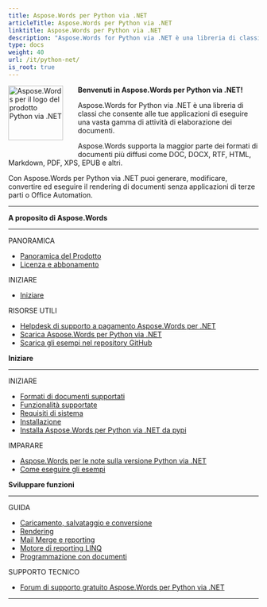 ```yaml
---
title: Aspose.Words per Python via .NET
articleTitle: Aspose.Words per Python via .NET
linktitle: Aspose.Words per Python via .NET
description: "Aspose.Words for Python via .NET è una libreria di classi che consente alle tue applicazioni di eseguire una vasta gamma di attività di elaborazione dei documenti: generare, modificare, convertire ed eseguire il rendering di documenti."
type: docs
weight: 40
url: /it/python-net/
is_root: true
---
```


<img src="/words/python-net/home_1" alt="Aspose.Words per il logo del prodotto Python via .NET" align="left" style="width:110px; margin: 0 30px 30px 0"/>

**Benvenuti in Aspose.Words per Python via .NET!**

Aspose.Words for Python via .NET è una libreria di classi che consente alle tue applicazioni di eseguire una vasta gamma di attività di elaborazione dei documenti.

Aspose.Words supporta la maggior parte dei formati di documenti più diffusi come DOC, DOCX, RTF, HTML, Markdown, PDF, XPS, EPUB e altri.

Con Aspose.Words per Python via .NET puoi generare, modificare, convertire ed eseguire il rendering di documenti senza applicazioni di terze parti o Office Automation.

------

<div class="row">
		<div class="col-md-4">
				<p><b>A proposito di Aspose.Words</b></p>
						<hr><p>PANORAMICA</p></hr>
						<ul>
								<li><a href="/words/it/python-net/product-overview/">Panoramica del Prodotto</a></li>
								<li><a href="/words/it/python-net/licensing/">Licenza e abbonamento</a></li>
						</ul>
						<p>INIZIARE</p>
						<ul>
								<li><a href="/words/it/python-net/getting-started/">Iniziare</a></li>
						</ul>
						<p>RISORSE UTILI</p>
						<ul>
								<li><a href="https://helpdesk.aspose.com/">Helpdesk di supporto a pagamento Aspose.Words per .NET</a></li>
								<li><a href="https://releases.aspose.com/words/python">Scarica Aspose.Words per Python via .NET</a></li>
								<li><a href="https://github.com/aspose-words/Aspose.Words-for-Python-via-.NET">Scarica gli esempi nel repository GitHub</a></li>
						</ul>
		</div>
		<div class="col-md-4">
				<p><b>Iniziare</b></p>
						<hr><p>INIZIARE</p></hr>
						<ul>
								<li><a href="/words/it/python-net/supported-document-formats/">Formati di documenti supportati</a></li>
								<li><a href="/words/it/python-net/features/">Funzionalità supportate</a></li>
								<li><a href="/words/it/python-net/system-requirements/">Requisiti di sistema</a></li>
								<li><a href="/words/it/python-net/installation/">Installazione</a></li>
								<li><a href="https://pypi.org/project/aspose-words/">Installa Aspose.Words per Python via .NET da pypi</a></li>
						</ul>
						<p>IMPARARE</p>
						<ul>
			  				<li><a href="https://releases.aspose.com/words/python/release-notes/">Aspose.Words per le note sulla versione Python via .NET</a></li>
							<li><a href="/words/it/python-net/how-to-run-the-examples/">Come eseguire gli esempi</a></li>
						</ul>
		</div>
		<div class="col-md-4">
				<p><b>Sviluppare funzioni</b></p>
						<hr><p>GUIDA</p></hr>
						<ul>
								<li><a href="/words/it/python-net/loading-saving-and-converting/">Caricamento, salvataggio e conversione</a></li>
								<li><a href="/words/it/python-net/rendering/">Rendering</a></li>
								<li><a href="/words/python-net/mail-merge-and-reporting/">Mail Merge e reporting</a></li>
								<li><a href="/words/python-net/linq-reporting-engine/">Motore di reporting LINQ</a></li>
								<li><a href="/words/it/python-net/programming-with-documents/">Programmazione con documenti</a></li>
						</ul>
						<p>SUPPORTO TECNICO</p>
						<ul>
								<li><a href="https://forum.aspose.com/c/words/8">Forum di supporto gratuito Aspose.Words per Python via .NET</a></li>
						</ul>
		</div>
</div>

------
